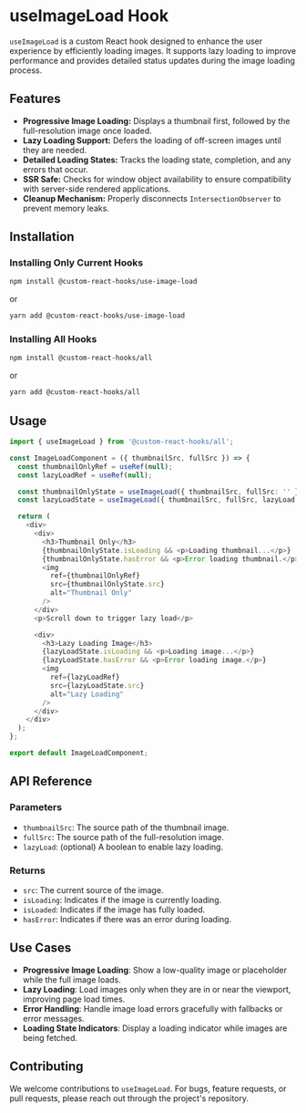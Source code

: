 # useImageLoad Hook

`useImageLoad` is a custom React hook designed to enhance the user experience by efficiently loading images. It supports lazy loading to improve performance and provides detailed status updates during the image loading process.

## Features

- **Progressive Image Loading:** Displays a thumbnail first, followed by the full-resolution image once loaded.
- **Lazy Loading Support:** Defers the loading of off-screen images until they are needed.
- **Detailed Loading States:** Tracks the loading state, completion, and any errors that occur.
- **SSR Safe:** Checks for window object availability to ensure compatibility with server-side rendered applications.
- **Cleanup Mechanism:** Properly disconnects `IntersectionObserver` to prevent memory leaks.

## Installation

### Installing Only Current Hooks

```bash
npm install @custom-react-hooks/use-image-load
```

or

```bash
yarn add @custom-react-hooks/use-image-load
```

### Installing All Hooks

```sh
npm install @custom-react-hooks/all
```

or

```sh
yarn add @custom-react-hooks/all
```

## Usage

```typescript
import { useImageLoad } from '@custom-react-hooks/all';

const ImageLoadComponent = ({ thumbnailSrc, fullSrc }) => {
  const thumbnailOnlyRef = useRef(null);
  const lazyLoadRef = useRef(null);

  const thumbnailOnlyState = useImageLoad({ thumbnailSrc, fullSrc: '' }, thumbnailOnlyRef);
  const lazyLoadState = useImageLoad({ thumbnailSrc, fullSrc, lazyLoad: true }, lazyLoadRef);

  return (
    <div>
      <div>
        <h3>Thumbnail Only</h3>
        {thumbnailOnlyState.isLoading && <p>Loading thumbnail...</p>}
        {thumbnailOnlyState.hasError && <p>Error loading thumbnail.</p>}
        <img
          ref={thumbnailOnlyRef}
          src={thumbnailOnlyState.src}
          alt="Thumbnail Only"
        />
      </div>
      <p>Scroll down to trigger lazy load</p>

      <div>
        <h3>Lazy Loading Image</h3>
        {lazyLoadState.isLoading && <p>Loading image...</p>}
        {lazyLoadState.hasError && <p>Error loading image.</p>}
        <img
          ref={lazyLoadRef}
          src={lazyLoadState.src}
          alt="Lazy Loading"
        />
      </div>
    </div>
  );
};

export default ImageLoadComponent;
```

## API Reference

### Parameters
- `thumbnailSrc`: The source path of the thumbnail image.
- `fullSrc`: The source path of the full-resolution image.
- `lazyLoad`: (optional) A boolean to enable lazy loading.

### Returns
  - `src`: The current source of the image.
  - `isLoading`: Indicates if the image is currently loading.
  - `isLoaded`: Indicates if the image has fully loaded.
  - `hasError`: Indicates if there was an error during loading.

## Use Cases

- **Progressive Image Loading**: Show a low-quality image or placeholder while the full image loads.
- **Lazy Loading**: Load images only when they are in or near the viewport, improving page load times.
- **Error Handling**: Handle image load errors gracefully with fallbacks or error messages.
- **Loading State Indicators**: Display a loading indicator while images are being fetched.

## Contributing

We welcome contributions to `useImageLoad`. For bugs, feature requests, or pull requests, please reach out through the project's repository.